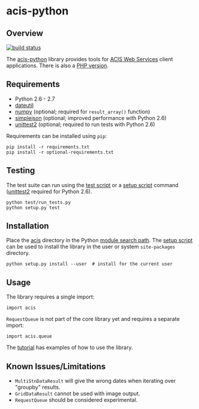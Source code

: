 acis-python
===========

Overview
--------
[![build status][11]][12]

The [acis-python][1] library provides tools for [ACIS Web Services][5] client 
applications. There is also a [PHP version][7].



Requirements
------------
* Python 2.6 - 2.7
* [dateutil][8]
* [numpy][9] (optional; required for `result_array()` function)
* [simplejson][13] (optional; improved performance with Python 2.6)
* [unittest2][10] (optional; required to run tests with Python 2.6)

Requirements can be installed using `pip`:

    pip install -r requirements.txt
    pip install -r optional-requirements.txt


Testing
-------
The test suite can run using the [test script][14] or a [setup script][4]
command ([unittest2][10] required for Python 2.6).

    python test/run_tests.py
    python setup.py test


Installation
------------
Place the [acis][2] directory in the Python [module search path][6]. The 
[setup script][4] can be used to install the library in the user or system 
`site-packages` directory.

    python setup.py install --user  # install for the current user


Usage
-----
The library requires a single import:

    import acis

`RequestQueue` is not part of the core library yet and requires a separate 
import:

	import acis.queue
        
The [tutorial][3] has examples of how to use the library.


Known Issues/Limitations
------------------------
* `MultiStnDataResult` will give the wrong dates when iterating over "groupby" results.
* `GridDataResult` cannot be used with image output.
* `RequestQueue` should be considered experimental.

<!-- REFERENCES -->
[1]: http://github.com/mdklatt/acis-python "acis-python"
[2]: http://github.com/mdklatt/acis-python/tree/master/acis "acis"
[3]: http://github.com/mdklatt/acis-python/blob/master/doc/tutorial.py "tutorial"
[4]: https://github.com/mdklatt/acis-python/blob/master/setup.py "setup"
[5]: http://data.rcc-acis.org "ACIS WS"
[6]: http://docs.python.org/tutorial/modules.html#the-module-search-path "Python import"
[7]: http://github.com/mdklatt/acis-php "acis-php"
[8]: http://labix.org/python-dateutil "dateutil"
[9]: http://numpy.scipy.org "numpy"
[10]: http://pypi.python.org/pypi/unittest2 "unittest2"
[11]: https://travis-ci.org/mdklatt/acis-python.png?branch=master "Travis logo"
[12]: https://travis-ci.org/mdklatt/acis-python "Travis-CI"
[13]: https://github.com/simplejson/simplejson "simplejson"
[14]: https://github.com/mdklatt/acis-python/blob/master/test/run_tests.py "run_tests"
